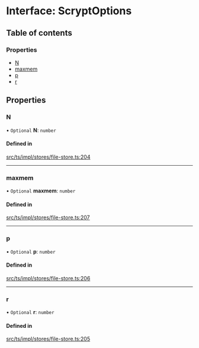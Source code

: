 # Interface: ScryptOptions

## Table of contents

### Properties

- [N](ScryptOptions.md#n)
- [maxmem](ScryptOptions.md#maxmem)
- [p](ScryptOptions.md#p)
- [r](ScryptOptions.md#r)

## Properties

### N

• `Optional` **N**: `number`

#### Defined in

[src/ts/impl/stores/file-store.ts:204](https://gitlab.com/i3-market/code/wp3/t3.2/i3m-wallet-monorepo/-/blob/53c581f/packages/base-wallet/src/ts/impl/stores/file-store.ts#L204)

___

### maxmem

• `Optional` **maxmem**: `number`

#### Defined in

[src/ts/impl/stores/file-store.ts:207](https://gitlab.com/i3-market/code/wp3/t3.2/i3m-wallet-monorepo/-/blob/53c581f/packages/base-wallet/src/ts/impl/stores/file-store.ts#L207)

___

### p

• `Optional` **p**: `number`

#### Defined in

[src/ts/impl/stores/file-store.ts:206](https://gitlab.com/i3-market/code/wp3/t3.2/i3m-wallet-monorepo/-/blob/53c581f/packages/base-wallet/src/ts/impl/stores/file-store.ts#L206)

___

### r

• `Optional` **r**: `number`

#### Defined in

[src/ts/impl/stores/file-store.ts:205](https://gitlab.com/i3-market/code/wp3/t3.2/i3m-wallet-monorepo/-/blob/53c581f/packages/base-wallet/src/ts/impl/stores/file-store.ts#L205)
